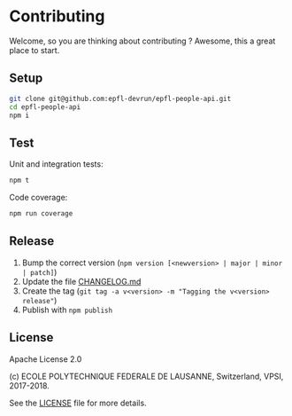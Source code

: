 Contributing
============

Welcome, so you are thinking about contributing ?
Awesome, this a great place to start.

Setup
-----

```bash
git clone git@github.com:epfl-devrun/epfl-people-api.git
cd epfl-people-api
npm i
```

Test
----

Unit and integration tests:

```bash
npm t
```

Code coverage:

```bash
npm run coverage
```

Release
-------

  1. Bump the correct version (`npm version [<newversion> | major | minor | patch]`)
  2. Update the file [CHANGELOG.md](CHANGELOG.md)
  3. Create the tag (`git tag -a v<version> -m "Tagging the v<version> release"`)
  4. Publish with `npm publish`

License
-------

Apache License 2.0

(c) ECOLE POLYTECHNIQUE FEDERALE DE LAUSANNE, Switzerland, VPSI, 2017-2018.

See the [LICENSE](LICENSE) file for more details.
